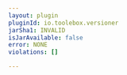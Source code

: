 ```yaml
---
layout: plugin
pluginId: io.toolebox.versioner
jarSha1: INVALID
isJarAvailable: false
error: NONE
violations: []

---
```

